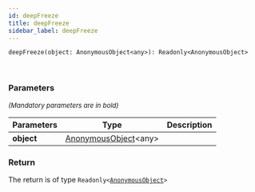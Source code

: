 ```yaml
---
id: deepFreeze
title: deepFreeze
sidebar_label: deepFreeze
---
```


```tsx
deepFreeze(object: AnonymousObject<any>): Readonly<AnonymousObject>
```
<br/>



### Parameters

<font size="2"><i>(Mandatory parameters are in bold)</i></font>

| Parameters | Type | Description |
| --------- | ---- | ----------- |
| **object** | [AnonymousObject](/framework-api/interfaces/AnonymousObject.md)<any\> |  |


### Return



The return is of type <code>Readonly<[AnonymousObject](/framework-api/interfaces/AnonymousObject.md)\></code>